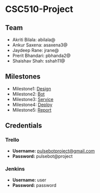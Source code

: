 # CSC510-Project
## Team
+ Akriti Bilala: abilala@
+ Ankur Saxena: asaxena3@
+ Jaydeep Rane: jrane@
+ Prerit Bhandari: pbhanda2@
+ Shaishav Shah: sshah11@

## Milestones
+ Milestone1: [Design](https://github.ncsu.edu/sshah11/CSC510-Project/blob/Milestone1/DESIGN.md)
+ Milestone2: [Bot](https://github.ncsu.edu/sshah11/CSC510-Project/tree/Milestone2/Bot.md)
+ Milestone3: [Service](https://github.ncsu.edu/sshah11/CSC510-Project/blob/Milestone3/Bot.md)
+ Milestone4: [Deploy](https://github.ncsu.edu/sshah11/CSC510-Project/blob/Milestone4/README.md)
+ Milestone5: [Report](https://github.ncsu.edu/sshah11/CSC510-Project/blob/Milestone5/REPORT.md)

## Credentials
### Trello
* **Username:** pulsebotproject@gmail.com
* **Password:** pulsebot@project

### Jenkins
* **Username:** user
* **Password:** password
